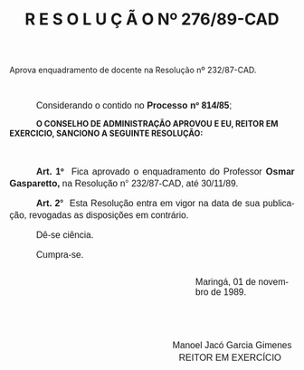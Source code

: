 <body lang=PT-BR style='tab-interval:35.4pt'>

<div class=Section1>

<h1 align=center style='text-align:center'>R E S O L U Ç Ã O Nº 276/89-CAD</h1>

<p class=MsoNormal style='margin-bottom:16.2pt;line-height:17.4pt'><b
style='mso-bidi-font-weight:normal'><span style='font-size:12.0pt;mso-bidi-font-size:
10.0pt;font-family:Arial'><![if !supportEmptyParas]>&nbsp;<![endif]><o:p></o:p></span></b></p>

<p class=MsoBodyTextIndent2>Aprova enquadramento de docente na Resolução nº
232/87-CAD.</p>

<p class=MsoNormal><span style='font-size:12.0pt;mso-bidi-font-size:10.0pt;
font-family:Arial'><![if !supportEmptyParas]>&nbsp;<![endif]><o:p></o:p></span></p>

<p class=MsoNormal style='text-indent:35.4pt'><span style='font-size:12.0pt;
mso-bidi-font-size:10.0pt;font-family:Arial'>Considerando o contido no <b>Processo
nº 814/85</b>;<o:p></o:p></span></p>

<p class=MsoBodyTextIndent style='margin-left:0cm;text-indent:35.4pt'><b>O
CONSELHO DE ADMINISTRAÇÃO APROVOU E EU, REITOR EM EXERCICIO, SANCIONO A
SEGUINTE RESOLUÇÃO:<o:p></o:p></b></p>

<p class=MsoNormal style='text-align:justify;text-indent:35.45pt;line-height:
150%'><b><span style='font-size:12.0pt;mso-bidi-font-size:10.0pt;font-family:
Arial'><![if !supportEmptyParas]>&nbsp;<![endif]><o:p></o:p></span></b></p>

<p class=MsoNormal style='text-align:justify;text-indent:35.45pt;line-height:
150%'><b><span style='font-size:12.0pt;mso-bidi-font-size:10.0pt;font-family:
Arial'>Art. 1º</span></b><span style='font-size:12.0pt;mso-bidi-font-size:10.0pt;
font-family:Arial'><span style="mso-spacerun: yes">  </span>Fica aprovado o
enquadramento do Profes­sor <b style='mso-bidi-font-weight:normal'>Osmar
Gasparetto, </b>na Resolução n° 232/87-CAD, até 30/11/89.<o:p></o:p></span></p>

<p class=MsoNormal style='text-align:justify;text-indent:35.45pt;line-height:
150%'><b><span style='font-size:12.0pt;mso-bidi-font-size:10.0pt;font-family:
Arial'>Art. 2°</span></b><span style='font-size:12.0pt;mso-bidi-font-size:10.0pt;
font-family:Arial'><span style="mso-spacerun: yes">  </span>Esta Resolução
entra em vigor na data de sua publicação, revogadas as disposições em
contrário. <o:p></o:p></span></p>

<p class=MsoNormal style='text-align:justify;text-indent:35.45pt;line-height:
150%'><span style='font-size:12.0pt;mso-bidi-font-size:10.0pt;font-family:Arial'>Dê-se
ciência.<o:p></o:p></span></p>

<p class=MsoNormal style='text-align:justify;text-indent:35.45pt;line-height:
150%'><span style='font-size:12.0pt;mso-bidi-font-size:10.0pt;font-family:Arial'>Cumpra-se.<o:p></o:p></span></p>

<p class=MsoNormal style='margin-top:21.6pt;margin-right:0cm;margin-bottom:
0cm;margin-left:246.6pt;margin-bottom:.0001pt'><span style='font-size:12.0pt;
mso-bidi-font-size:10.0pt;font-family:Arial'>Maringá, 01 de novembro de 1989.<o:p></o:p></span></p>

<p class=MsoNormal align=center style='margin-top:55.8pt;margin-right:0cm;
margin-bottom:0cm;margin-left:177.0pt;margin-bottom:.0001pt;text-align:center;
text-indent:35.4pt;line-height:16.8pt'><span style='font-size:12.0pt;
mso-bidi-font-size:10.0pt;font-family:Arial'>Manoel Jacó Garcia Gimenes<br>
<span style="mso-spacerun: yes">         </span>REITOR EM EXERCÍCIO<o:p></o:p></span></p>

<p class=MsoNormal><span style='font-size:12.0pt;mso-bidi-font-size:10.0pt;
font-family:Arial'><![if !supportEmptyParas]>&nbsp;<![endif]><o:p></o:p></span></p>

</div>

</body>
